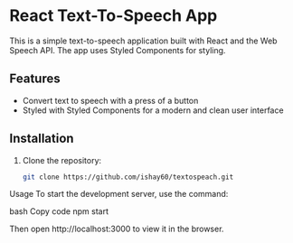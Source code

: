 # React Text-To-Speech App

This is a simple text-to-speech application built with React and the Web Speech API. The app uses Styled Components for styling.

## Features

- Convert text to speech with a press of a button
- Styled with Styled Components for a modern and clean user interface

## Installation

1. Clone the repository:

   ```bash
   git clone https://github.com/ishay60/textospeach.git


Usage
To start the development server, use the command:

bash
Copy code
npm start

Then open http://localhost:3000 to view it in the browser.